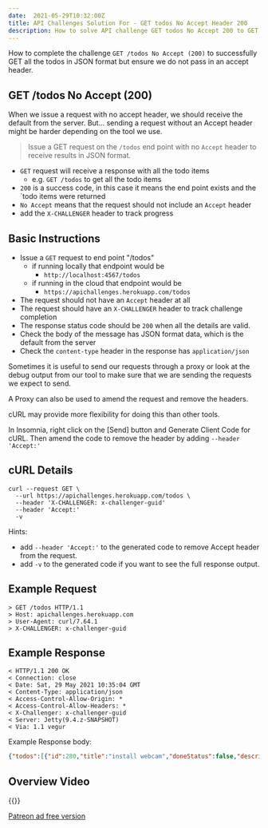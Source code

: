 ```yaml
---
date:  2021-05-29T10:32:00Z
title: API Challenges Solution For - GET todos No Accept Header 200
description: How to solve API challenge GET todos No Accept 200 to GET the todos with no accept header present.
---
```


How to complete the challenge `GET /todos No Accept (200)` to successfully GET all the todos in JSON format but ensure we do not pass in an accept header.

## GET /todos No Accept (200)

When we issue a request with no accept header, we should receive the default from the server. But... sending a request without an Accept header might be harder depending on the tool we use.

> Issue a GET request on the `/todos` end point with no `Accept` header to receive results in JSON format.

- `GET` request will receive a response with all the todo items
    - e.g. `GET /todos` to get all the todo items
- `200` is a success code, in this case it means the end point exists and the `todo items were returned
- `No Accept` means that the request should not include an `Accept` header
- add the `X-CHALLENGER` header to track progress


## Basic Instructions

- Issue a `GET` request to end point "/todos"
    - if running locally that endpoint would be
        - `http://localhost:4567/todos`
    - if running in the cloud that endpoint would be
        - `https://apichallenges.herokuapp.com/todos`
- The request should not have an `Accept` header at all
- The request should have an `X-CHALLENGER` header to track challenge completion
- The response status code should be `200` when all the details are valid.
- Check the body of the message has JSON format data, which is the default from the server
- Check the `content-type` header in the response has `application/json`

Sometimes it is useful to send our requests through a proxy or look at the debug output from our tool to make sure that we are sending the requests we expect to send.

A Proxy can also be used to amend the request and remove the headers.

cURL may provide more flexibility for doing this than other tools.

In Insomnia, right click on the [Send] button and Generate Client Code for cURL. Then amend the code to remove the header by adding `--header 'Accept:'`


## cURL Details

~~~~~~~~
curl --request GET \
  --url https://apichallenges.herokuapp.com/todos \
  --header 'X-CHALLENGER: x-challenger-guid'
  --header 'Accept:'
  -v
~~~~~~~~

Hints:

- add `--header 'Accept:'` to the generated code to remove Accept header from the request.
- add `-v` to the generated code if you want to see the full response output.


## Example Request

~~~~~~~~
> GET /todos HTTP/1.1
> Host: apichallenges.herokuapp.com
> User-Agent: curl/7.64.1
> X-CHALLENGER: x-challenger-guid
~~~~~~~~

## Example Response

~~~~~~~~ 
< HTTP/1.1 200 OK
< Connection: close
< Date: Sat, 29 May 2021 10:35:04 GMT
< Content-Type: application/json
< Access-Control-Allow-Origin: *
< Access-Control-Allow-Headers: *
< X-Challenger: x-challenger-guid
< Server: Jetty(9.4.z-SNAPSHOT)
< Via: 1.1 vegur
~~~~~~~~

Example Response body:

```json
{"todos":[{"id":280,"title":"install webcam","doneStatus":false,"description":""}]}
```


## Overview Video

{{<youtube-embed key="CSVP2PcvOdg">}}

[Patreon ad free version](https://www.patreon.com/posts/51831718)




